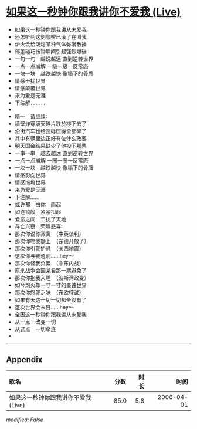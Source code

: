 # [如果这一秒钟你跟我讲你不爱我 (Live)](https://music.163.com/song?id=65859)

* 如果这一秒钟你跟我讲从未爱我
* 还怎听到这刻咖啡已滚了在叫我
* 炉火会给泼熄某种气体弥漫散播
* 邮差碰巧按钟瞬间引起强烈爆破
* 一句一句　越说越远 直到逆转世界
* 一点一点崩解 一级一级一反常态
* 一块一块　越跌越快 像塌下的骨牌
* 情感干扰世界
* 情感颠覆世界
* 来为爱是无涯
* 下注解．．．．．．
* 
* 唔～　请继续∶
* 墙壁炸穿满天碎片跌於楼下去了
* 沿街汽车也给瓦砾压得全部碎了
* 其中有辆里边正好有位什么政要
* 明天国会结果缺少了他投下那票
* 一串一串　越去越远 直到逆转世界
* 一点一点崩解 一圈一圈一反常态
* 一块一块　越跌越快 像塌下的骨牌
* 情感影向世界
* 情感拖垮世界
* 来为爱是无涯
* 下注解......
* 或许都　由你　而起
* 如连锁般　紧紧扣起
* 爱恶之间　干扰了天地
* 存亡兴衰　荣辱悲喜∶
* 那次你说你寂寞　（中英谈判）
* 那次你吻我额上　（东德开放了）
* 那次你引我妒忌　（关西地震）
* 这次你与我道别......hey～
* 那次你怪我负累　（中东内战）
* 原来战争会因某君那一票避免了
* 那次你抱我入睡　（波斯湾政变）
* 如今炮火却一寸一寸的蚕蚀世界
* 那次你怨我乏味　（东欧核试）
* 如果有天这一切一切都全没有了
* 这次世界会末日......hey～
* 全因这一秒钟你跟我讲从未爱我
* 从一点　改变一切
* 从这点　一切牵连
* 


---

## Appendix

|歌名|分数|时长|时间|
|:---|:---:|---:|---:|
|如果这一秒钟你跟我讲你不爱我 (Live)|85.0|5:8|2006-04-01

*modified: False*